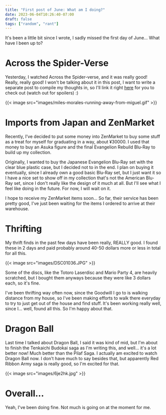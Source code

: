 ```yaml
---
title: "First post of June: What am I doing?"
date: 2023-06-04T10:26:40-07:00
draft: false
tags: ["random", "rant"]
---
```


It's been a little bit since I wrote, I sadly missed the first day of June... What have I been up to?

# Across the Spider-Verse

Yesterday, I watched Across the Spider-verse, and it was really good! Really, really good! I won't be talking about it in this post, I want to write a separate post to compile my thoughts in, so I'll link it right [here](/netlogs/2023/06/across-the-spiderverse-a-great-sequel-to-a-great-movie) for you to check out (watch out for spoilers) :)

{{< image src="images/miles-morales-running-away-from-miguel.gif" >}}

# Imports from Japan and ZenMarket

Recently, I've decided to put some money into ZenMarket to buy some stuff as a treat for myself for graduating in a way, about ¥30000. I used that money to buy an Asuka figure and the final Evangelion Rebuild Blu-Ray to build up my collection. 

Originally, I wanted to buy the Japanese Evangelion Blu-Ray set with the clear blue plastic case, but I decided not to in the end. I plan on buying it eventually, since I already own a good basic Blu-Ray set, but I just want it so I have a nice set to show off in my collection that's not the American Blu-Ray set, since I don't really like the design of it much at all. But I'll see what I feel like doing in the future. For now, I will wait on it. 

I hope to receive my ZenMarket items soon... So far, their service has been pretty good, I've just been waiting for the items I ordered to arrive at their warehouse.

# Thrifting

My thrift finds in the past few days have been really, REALLY good. I found these in 2 days and paid probably around 40-50 dollars more or less in total for all this.

{{< image src="images/DSC01036.JPG" >}}

Some of the discs, like the Totoro Laserdisc and Mario Party 4, are heavily scratched, but I bought them anyways because they were like 3 dollars each, so it's fine. 

I've been thrifting way often now, since the Goodwill I go to is walking distance from my house, so I've been making efforts to walk there everyday to try to just get out of the house and find stuff. It's been working really well, since I... well, found all this. So I'm happy about that. 

# Dragon Ball

Last time I talked about Dragon Ball, I said it was kind of mid, but I'm about to finish the Tenkaichi Budokai saga as I'm writing this, and well... it's a lot better now! Much better than the Pilaf Saga. I actually am excited to watch Dragon Ball now. I don't have much to say besides that, but apparently Red Ribbon Army saga is really good, so I'm excited for that.

{{< image src="images/6je2hk.jpg" >}}

# Overall...

Yeah, I've been doing fine. Not much is going on at the moment for me. 

